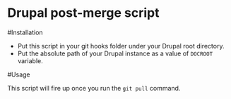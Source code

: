 Drupal post-merge script
========================

#Installation

 *  Put this script in your git hooks folder under your Drupal root directory.
 *  Put the absolute path of your Drupal instance as a value of `DOCROOT` variable.

#Usage

This script will fire up once you run the `git pull` command.
